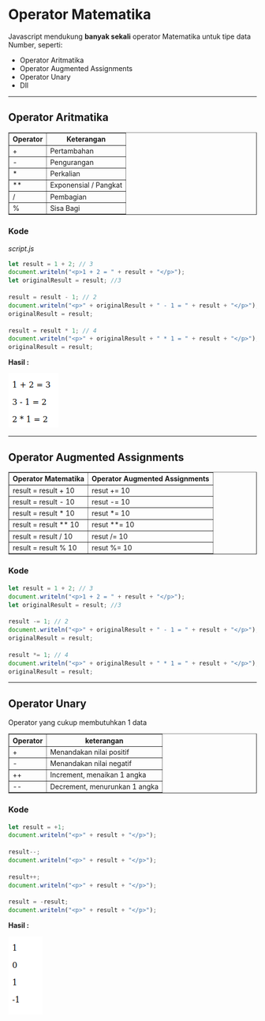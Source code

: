 # Operator Matematika

Javascript mendukung **banyak sekali** operator Matematika untuk tipe data Number, seperti:

-   Operator Aritmatika
-   Operator Augmented Assignments
-   Operator Unary
-   Dll

---

## Operator Aritmatika

<table border="1" width="100%">
    <tr>
        <th>Operator</th>
        <th>Keterangan</th>
    </tr>
    <tr>
        <td>+</td>
        <td>Pertambahan</td>
    </tr>
    <tr>
        <td>-</td>
        <td>Pengurangan</td>
    </tr>
    <tr>
        <td>*</td>
        <td>Perkalian</td>
    </tr>
    <tr>
        <td>**</td>
        <td>Exponensial / Pangkat</td>
    </tr>
    <tr>
        <td>/</td>
        <td>Pembagian</td>
    </tr>
    <tr>
        <td>%</td>
        <td>Sisa Bagi</td>
    </tr>
</table>

### Kode

_script.js_

```js
let result = 1 + 2; // 3
document.writeln("<p>1 + 2 = " + result + "</p>");
let originalResult = result; //3

result = result - 1; // 2
document.writeln("<p>" + originalResult + " - 1 = " + result + "</p>");
originalResult = result;

result = result * 1; // 4
document.writeln("<p>" + originalResult + " * 1 = " + result + "</p>");
originalResult = result;
```

**Hasil :**

![1](../assets/img/8/1.png)

---

## Operator Augmented Assignments

<table border="1" width="100%">
    <tr>
        <th>Operator Matematika</th>
        <th>Operator Augmented Assignments</th>
    </tr>
    <tr>
        <td>result = result + 10</td>
        <td>resut += 10</td>
    </tr>
    <tr>
        <td>result = result - 10</td>
        <td>resut -= 10</td>
    </tr>
    <tr>
        <td>result = result * 10</td>
        <td>resut *= 10</td>
    </tr>
    <tr>
        <td>result = result ** 10</td>
        <td>resut **= 10</td>
    </tr>
    <tr>
        <td>result = result / 10</td>
        <td>resut /= 10</td>
    </tr>
    <tr>
        <td>result = result % 10</td>
        <td>resut %= 10</td>
    </tr>
</table>

### Kode

```js
let result = 1 + 2; // 3
document.writeln("<p>1 + 2 = " + result + "</p>");
let originalResult = result; //3

result -= 1; // 2
document.writeln("<p>" + originalResult + " - 1 = " + result + "</p>");
originalResult = result;

result *= 1; // 4
document.writeln("<p>" + originalResult + " * 1 = " + result + "</p>");
originalResult = result;
```

---

## Operator Unary

Operator yang cukup membutuhkan 1 data

<table border="1" width="100%">
    <tr>
        <th>Operator</th>
        <th>keterangan</th>
    </tr>
    <tr>
        <td>+</td>
        <td>Menandakan nilai positif</td>
    </tr>
    <tr>
        <td>-</td>
        <td>Menandakan nilai negatif</td>
    </tr>
    <tr>
        <td>++</td>
        <td>Increment, menaikan 1 angka</td>
    </tr>
    <tr>
        <td>--</td>
        <td>Decrement, menurunkan 1 angka</td>
    </tr>
</table>

### Kode

```js
let result = +1;
document.writeln("<p>" + result + "</p>");

result--;
document.writeln("<p>" + result + "</p>");

result++;
document.writeln("<p>" + result + "</p>");

result = -result;
document.writeln("<p>" + result + "</p>");
```

**Hasil :**

![2](../assets/img/8/2.png)
